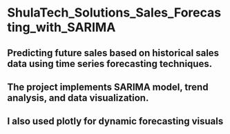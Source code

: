 # ShulaTech_Solutions_Sales_Forecasting_with_SARIMA
## Predicting future sales based on historical sales data using time series forecasting techniques. 
## The project implements SARIMA model, trend analysis, and data visualization. 
## I also used plotly for dynamic forecasting visuals
